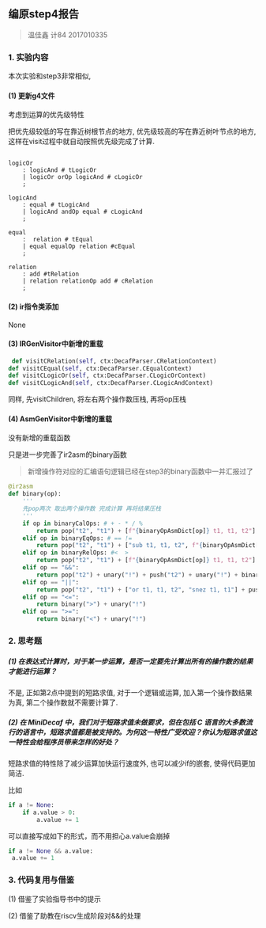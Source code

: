 ## 编原step4报告

> 温佳鑫 计84 2017010335

### 1. 实验内容

本次实验和step3非常相似, 

#### (1) 更新g4文件

考虑到运算的优先级特性

把优先级较低的写在靠近树根节点的地方, 优先级较高的写在靠近树叶节点的地方, 这样在visit过程中就自动按照优先级完成了计算.

```

logicOr 
    : logicAnd # tLogicOr
    | logicOr orOp logicAnd # cLogicOr
    ;

logicAnd
    : equal # tLogicAnd
    | logicAnd andOp equal # cLogicAnd
    ;

equal
    :  relation # tEqual
    | equal equalOp relation #cEqual
    ;

relation
    : add #tRelation
    | relation relationOp add # cRelation
    ;
```

#### (2) ir指令类添加

None

#### (3) IRGenVisitor中新增的重载

```python
 def visitCRelation(self, ctx:DecafParser.CRelationContext)
def visitCEqual(self, ctx:DecafParser.CEqualContext)
def visitCLogicOr(self, ctx:DecafParser.CLogicOrContext)
def visitCLogicAnd(self, ctx:DecafParser.CLogicAndContext)
```

同样, 先visitChildren, 将左右两个操作数压栈, 再将op压栈

#### (4) AsmGenVisitor中新增的重载

没有新增的重载函数

只是进一步完善了ir2asm的binary函数

> 新增操作符对应的汇编语句逻辑已经在step3的binary函数中一并汇报过了

```python
@ir2asm
def binary(op):
    '''
    先pop两次 取出两个操作数 完成计算 再将结果压栈
    '''
    if op in binaryCalOps: # + - * / %
        return pop("t2", "t1") + [f"{binaryOpAsmDict[op]} t1, t1, t2"] + push("t1")
    elif op in binaryEqOps: # == !=
        return pop("t2", "t1") + ["sub t1, t1, t2", f"{binaryOpAsmDict[op]} t1, t1"] + push("t1")
    elif op in binaryRelOps: #<  >
        return pop("t2", "t1") + [f"{binaryOpAsmDict[op]} t1, t1, t2"] + push("t1")
    elif op == "&&":
        return pop("t2") + unary("!") + push("t2") + unary("!") + binary("||") + unary("!")
    elif op == "||":
        return pop("t2", "t1") + ["or t1, t1, t2", "snez t1, t1"] + push("t1")
    elif op == "<=":
        return binary(">") + unary("!")
    elif op == ">=":
        return binary("<") + unary("!")
```

### 2. 思考题

##### (1) 在表达式计算时，对于某一步运算，是否一定要先计算出所有的操作数的结果才能进行运算？

   不是, 正如第2点中提到的短路求值, 对于一个逻辑或运算, 加入第一个操作数结果为真, 第二个操作数就不需要计算了.

##### (2) 在 MiniDecaf 中，我们对于短路求值未做要求，但在包括 C 语言的大多数流行的语言中，短路求值都是被支持的。为何这一特性广受欢迎？你认为短路求值这一特性会给程序员带来怎样的好处？

   短路求值的特性除了减少运算加快运行速度外, 也可以减少if的嵌套, 使得代码更加简洁.

   比如

   ```python
   if a != None:
       if a.value > 0:
           a.value += 1
   ```

   可以直接写成如下的形式，而不用担心a.value会崩掉

   ```python
   if a != None && a.value:
   	a.value += 1
   ```


### 3. 代码复用与借鉴

(1) 借鉴了实验指导书中的提示

(2) 借鉴了助教在riscv生成阶段对&&的处理

